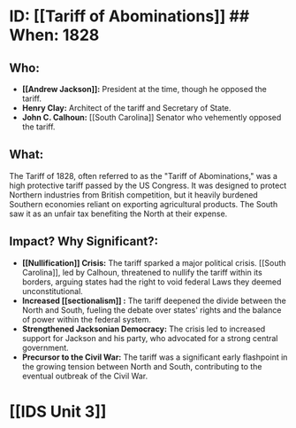 # ID: [[Tariff of Abominations]] ## When: 1828
## Who:  
* **[[Andrew Jackson]]:** President at the time, though he opposed the tariff.
* **Henry Clay:** Architect of the tariff and Secretary of State.
* **John C. Calhoun:** [[South Carolina]] Senator who vehemently opposed the tariff.
## What: 
The Tariff of 1828, often referred to as the "Tariff of Abominations," was a high protective tariff passed by the US Congress. It was designed to protect Northern industries from British competition, but it heavily burdened Southern economies reliant on exporting agricultural products.  The South saw it as an unfair tax benefiting the North at their expense.
## Impact? Why Significant?: 
* **[[Nullification]] Crisis:** The tariff sparked a major political crisis. [[South Carolina]], led by Calhoun, threatened to nullify the tariff within its borders, arguing states had the right to void federal Laws they deemed unconstitutional.  
* **Increased  [[sectionalism]] :** The tariff deepened the divide between the North and South, fueling the debate over states' rights and the balance of power within the federal system.
* **Strengthened Jacksonian Democracy:**  The crisis led to increased support for Jackson and his party, who advocated for a strong central government. 
* **Precursor to the Civil War:** The tariff was a significant early flashpoint in the growing tension between North and South, contributing to the eventual outbreak of the Civil War. 

# [[IDS Unit 3]]